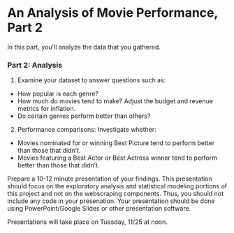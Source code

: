# An Analysis of Movie Performance, Part 2

In this part, you'll analyze the data that you gathered.

### Part 2: Analysis
1. Examine your dataset to answer questions such as:  
* How popular is each genre?
* How much do movies tend to make? Adjust the budget and revenue metrics for inflation.
* Do certain genres perform better than others?

2. Performance comparisons: Investigate whether:  
* Movies nominated for or winning Best Picture tend to perform better than those that didn’t.  
* Movies featuring a Best Actor or Best Actress winner tend to perform better than those that didn’t.  

Prepare a 10-12 minute presentation of your findings. This presentation should focus on the exploratory analysis and statistical modeling portions of this project and not on the webscraping components. Thus, you should not include any code in your presenation. Your presentation should be done using PowerPoint/Google Slides or other presentation software.

Presentations will take place on Tuesday, 11/25 at noon.
